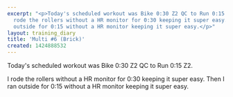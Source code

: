 ```yaml
---
excerpt: "<p>Today's scheduled workout was Bike 0:30 Z2 QC to Run 0:15 Z2.</p><p>I
  rode the rollers without a HR monitor for 0:30 keeping it super easy. Then I ran
  outside for 0:15 without a HR monitor keeping it super easy.</p>"
layout: training_diary
title: 'Multi #6 (Brick)'
created: 1424888532
---
```

<p>Today's scheduled workout was Bike 0:30 Z2 QC to Run 0:15 Z2.</p><p>I rode the rollers without a HR monitor for 0:30 keeping it super easy. Then I ran outside for 0:15 without a HR monitor keeping it super easy.</p>
